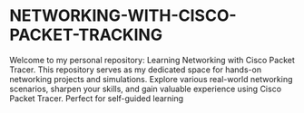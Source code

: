 # NETWORKING-WITH-CISCO-PACKET-TRACKING
Welcome to my personal repository: Learning Networking with Cisco Packet Tracer. This repository serves as my dedicated space for hands-on networking projects and simulations. Explore various real-world networking scenarios, sharpen your skills, and gain valuable experience using Cisco Packet Tracer. Perfect for self-guided learning
